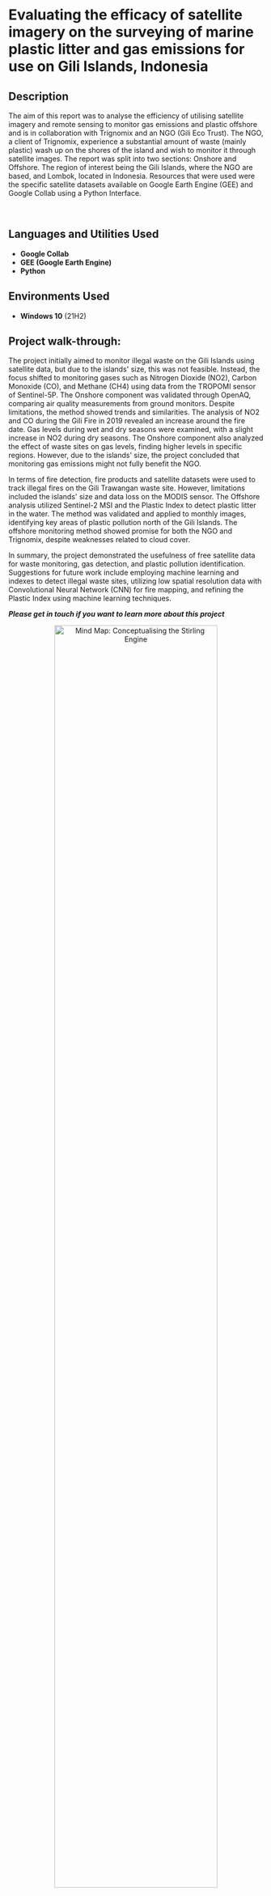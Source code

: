 <h1>Evaluating the efficacy of satellite imagery on the surveying of marine plastic litter and gas emissions for use on Gili Islands, Indonesia </h1>


<h2>Description</h2>

The aim of this report was to analyse the efficiency of utilising satellite imagery and remote sensing to monitor gas emissions and plastic offshore and is in collaboration with Trignomix and an NGO (Gili Eco Trust). The NGO, a client of Trignomix, experience a substantial amount of waste (mainly plastic) wash up on the shores of the island and wish to monitor it through satellite images. The report was split into two sections: Onshore and Offshore. The region of interest being the Gili Islands, where the NGO are based, and Lombok, located in Indonesia. Resources that were used were the specific satellite datasets available on Google Earth Engine (GEE) and Google Collab using a Python Interface.

<br />


<h2>Languages and Utilities Used</h2>

- <b>Google Collab</b>
- <b>GEE (Google Earth Engine)</b>
- <b>Python</b>

<h2>Environments Used </h2>

- <b>Windows 10</b> (21H2)

<h2>Project walk-through:</h2>

The project initially aimed to monitor illegal waste on the Gili Islands using satellite data, but due to the islands' size, this was not feasible. Instead, the focus shifted to monitoring gases such as Nitrogen Dioxide (NO2), Carbon Monoxide (CO), and Methane (CH4) using data from the TROPOMI sensor of Sentinel-5P. The Onshore component was validated through OpenAQ, comparing air quality measurements from ground monitors. Despite limitations, the method showed trends and similarities. The analysis of NO2 and CO during the Gili Fire in 2019 revealed an increase around the fire date. Gas levels during wet and dry seasons were examined, with a slight increase in NO2 during dry seasons. The Onshore component also analyzed the effect of waste sites on gas levels, finding higher levels in specific regions. However, due to the islands' size, the project concluded that monitoring gas emissions might not fully benefit the NGO. 

In terms of fire detection, fire products and satellite datasets were used to track illegal fires on the Gili Trawangan waste site. However, limitations included the islands' size and data loss on the MODIS sensor. The Offshore analysis utilized Sentinel-2 MSI and the Plastic Index to detect plastic litter in the water. The method was validated and applied to monthly images, identifying key areas of plastic pollution north of the Gili Islands. The offshore monitoring method showed promise for both the NGO and Trignomix, despite weaknesses related to cloud cover.

In summary, the project demonstrated the usefulness of free satellite data for waste monitoring, gas detection, and plastic pollution identification. Suggestions for future work include employing machine learning and indexes to detect illegal waste sites, utilizing low spatial resolution data with Convolutional Neural Network (CNN) for fire mapping, and refining the Plastic Index using machine learning techniques.

**_Please get in touch if you want to learn more about this project_**

<p align="center">
<img src="https://i.imgur.com/O8C4AcZ.png" height="80%" width="80%" alt="Mind Map: Conceptualising the Stirling Engine"/>
<br />
</p>

